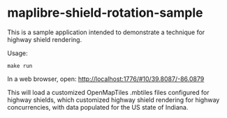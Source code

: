 # maplibre-shield-rotation-sample

This is a sample application intended to demonstrate a technique for highway shield rendering.

Usage:

`make run`

In a web browser, open: [http://localhost:1776/#10/39.8087/-86.0879](http://localhost:1776/#10/39.8087/-86.0879)

This will load a customized OpenMapTiles .mbtiles files configured for highway shields, which customized highway shield rendering for highway concurrencies, with data populated for the US state of Indiana.
